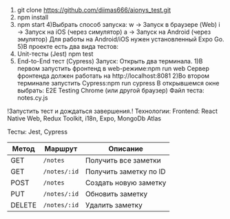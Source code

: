 1) git clone https://github.com/diimas666/aionys_test.git
2) npm install
3) npm start
4)Выбрать способ запуска:
  w → Запуск в браузере (Web)
  i → Запуск на iOS (через симулятор)
  a → Запуск на Android (через эмулятор)
Для работы на Android/iOS нужен установленный Expo Go.
5)В проекте есть два вида тестов:
  1) Unit-тесты (Jest) 
    npm test
  2) End-to-End тест (Cypress)
Запуск:
Открыть два терминала.
1)В первом запустить фронтенд в web-режиме:npm run web
Сервер фронтенда должен работать на http://localhost:8081
2)Во втором терминале запустить Cypress:npm run cypress
В открывшемся окне выбрать:
E2E Testing
Chrome (или другой браузер)
Файл теста: notes.cy.js

!Запустить тест и дождаться завершения.!
Технологии:
Frontend: React Native Web, Redux Toolkit, i18n, Expo, MongoDb Atlas

Тесты: Jest, Cypress


| Метод  | Маршрут      | Описание               |
| ------ | ------------ | ---------------------- |
| GET    | `/notes`     | Получить все заметки   |
| GET    | `/notes/:id` | Получить заметку по ID |
| POST   | `/notes`     | Создать новую заметку  |
| PUT    | `/notes/:id` | Обновить заметку       |
| DELETE | `/notes/:id` | Удалить заметку        |
